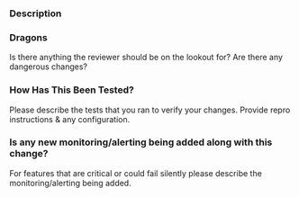 ### Description

### Dragons

Is there anything the reviewer should be on the lookout for? Are there any dangerous changes?

### How Has This Been Tested?

Please describe the tests that you ran to verify your changes. Provide repro instructions & any configuration.

### Is any new monitoring/alerting being added along with this change?

For features that are critical or could fail silently please describe the monitoring/alerting being added.
